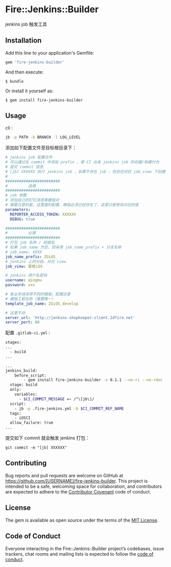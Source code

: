 # Fire::Jenkins::Builder

jenkins job 触发工具

## Installation

Add this line to your application's Gemfile:

```ruby
gem 'fire-jenkins-builder'
```

And then execute:

    $ bundle

Or install it yourself as:

    $ gem install fire-jenkins-builder

## Usage

cli :

```sh
jb -p PATH -b BRANCH -l LOG_LEVEL
```

添加如下配置文件至目标根目录下：

```yml
# jenkins job 配置文件
# 可以通过在 commit 中添加 prefix ，使 CI 出发 jenkins job 的创建/构建行为
# 提交 commit 信息
# [jb] XXXXXX 执行 jenkins job ，如果不存在 job ，则会在对应 job_view 下创建并执行
#
########################
#         选填
########################
# job 参数
# 添加自己的钉钉消息等健值对
# 需要注意的是，这里面的配置，模版必须已经存在了，这里只是修改对应的值
parameters:
  REPORTER_ACCESS_TOKEN: XXXXXX
  DEBUG: true

########################
#         必填
########################
# 打包 job 名称 / 前缀名
# 如果 job_name 为空，则采用 job_name_prefix + 分支名称
# job_name: XXXX
job_name_prefix: ZGiOS_
# jenkins 上的分组，对应 view
job_view: 掌柜iOS

# jenkins 用户名密码
username: qingmu
password: xxx

# 各业务线采用不同的模版，配置这里
# 模版工程名称（需要唯一）
template_job_name: ZGiOS_develop

# 这里不动
server_url: 'http://jenkins-shopkeeper-client.2dfire.net'
server_port: 80
```

配置 `.gitlab-ci.yml` :

```sh
stages:
...
  - build
...

...
jenkins_build:
	before_script:
		- gem install fire-jenkins-builder -v 0.1.1 --no-ri --no-rdoc --conservative
  stage: build
  only:
    variables:
      - $CI_COMMIT_MESSAGE =~ /^\[jb\]/
  script: 
    - jb -p .fire-jenkins.yml -b $CI_COMMIT_REF_NAME
  tags:
    - iOSCI
  allow_failure: true
...
```

提交如下 commit 就会触发 jenkins 打包：

```
git commit -m "[jb] XXXXXX"
```

## Contributing

Bug reports and pull requests are welcome on GitHub at https://github.com/[USERNAME]/fire-jenkins-builder. This project is intended to be a safe, welcoming space for collaboration, and contributors are expected to adhere to the [Contributor Covenant](http://contributor-covenant.org) code of conduct.

## License

The gem is available as open source under the terms of the [MIT License](https://opensource.org/licenses/MIT).

## Code of Conduct

Everyone interacting in the Fire::Jenkins::Builder project’s codebases, issue trackers, chat rooms and mailing lists is expected to follow the [code of conduct](https://github.com/[USERNAME]/fire-jenkins-builder/blob/master/CODE_OF_CONDUCT.md).
